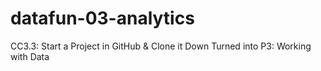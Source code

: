# datafun-03-analytics
CC3.3: Start a Project in GitHub &amp; Clone it Down
Turned into
P3: Working with Data


